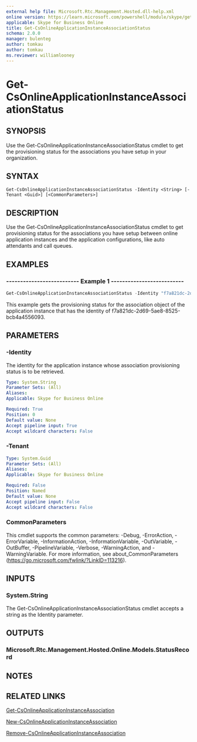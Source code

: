 ```yaml
---
external help file: Microsoft.Rtc.Management.Hosted.dll-help.xml
online version: https://learn.microsoft.com/powershell/module/skype/get-csonlineapplicationinstanceassociationstatus
applicable: Skype for Business Online
title: Get-CsOnlineApplicationInstanceAssociationStatus
schema: 2.0.0
manager: bulenteg
author: tomkau
author: tomkau
ms.reviewer: williamlooney
---
```


# Get-CsOnlineApplicationInstanceAssociationStatus

## SYNOPSIS
Use the Get-CsOnlineApplicationInstanceAssociationStatus cmdlet to get the provisioning status for the associations you have setup in your organization.

## SYNTAX

```
Get-CsOnlineApplicationInstanceAssociationStatus -Identity <String> [-Tenant <Guid>] [<CommonParameters>]
```

## DESCRIPTION
Use the Get-CsOnlineApplicationInstanceAssociationStatus cmdlet to get provisioning status for the associations you have setup between online application instances and the application configurations, like auto attendants and call queues.


## EXAMPLES

### -------------------------- Example 1 --------------------------
```powershell
Get-CsOnlineApplicationInstanceAssociationStatus -Identity "f7a821dc-2d69-5ae8-8525-bcb4a4556093"
```

This example gets the provisioning status for the association object of the application instance that has the identity of f7a821dc-2d69-5ae8-8525-bcb4a4556093.

## PARAMETERS

### -Identity
The identity for the application instance whose association provisioning status is to be retrieved.

```yaml
Type: System.String
Parameter Sets: (All)
Aliases:
Applicable: Skype for Business Online

Required: True
Position: 0
Default value: None
Accept pipeline input: True
Accept wildcard characters: False
```

### -Tenant

```yaml
Type: System.Guid
Parameter Sets: (All)
Aliases:
Applicable: Skype for Business Online

Required: False
Position: Named
Default value: None
Accept pipeline input: False
Accept wildcard characters: False
```

### CommonParameters
This cmdlet supports the common parameters: -Debug, -ErrorAction, -ErrorVariable, -InformationAction, -InformationVariable, -OutVariable, -OutBuffer, -PipelineVariable, -Verbose, -WarningAction, and -WarningVariable. For more information, see about_CommonParameters (https://go.microsoft.com/fwlink/?LinkID=113216).


## INPUTS

### System.String
The Get-CsOnlineApplicationInstanceAssociationStatus cmdlet accepts a string as the Identity parameter.

## OUTPUTS

### Microsoft.Rtc.Management.Hosted.Online.Models.StatusRecord


## NOTES


## RELATED LINKS

[Get-CsOnlineApplicationInstanceAssociation](Get-CsOnlineApplicationInstanceAssociation.md)

[New-CsOnlineApplicationInstanceAssociation](New-CsOnlineApplicationInstanceAssociation.md)

[Remove-CsOnlineApplicationInstanceAssociation](Remove-CsOnlineApplicationInstanceAssociation.md)
